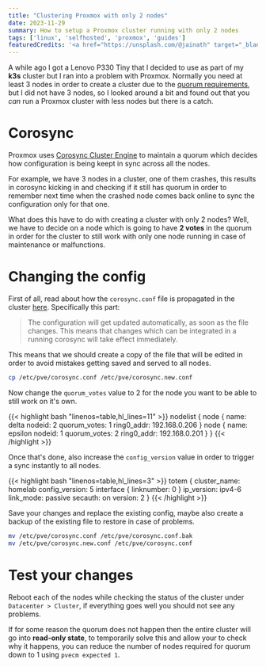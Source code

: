 ```yaml
---
title: "Clustering Proxmox with only 2 nodes"
date: 2023-11-29
summary: How to setup a Proxmox cluster running with only 2 nodes
tags: ['linux', 'selfhosted', 'proxmox', 'guides']
featuredCredits: '<a href="https://unsplash.com/@jainath" target="_blank">Jainath Ponnala</a>'
---
```


A while ago I got a Lenovo P330 Tiny that I decided to use as part of my **k3s** cluster but I ran into a problem with Proxmox. Normally you need at least 3 nodes in order to create a cluster due to the [quorum requirements](https://pve.proxmox.com/wiki/Cluster_Manager#_quorum), but I did not have 3 nodes, so I looked around a bit and found out that you *can* run a Proxmox cluster with less nodes but there is a catch.

# Corosync
Proxmox uses [Corosync Cluster Engine](https://corosync.github.io/corosync/) to maintain a quorum which decides how configuration is being keept in sync across all the nodes.

For example, we have 3 nodes in a cluster, one of them crashes, this results in corosync kicking in and checking if it still has quorum in order to remember next time when the crashed node
comes back online to sync the configuration only for that one.

What does this have to do with creating a cluster with only 2 nodes? Well, we have to decide on a node which is going to have **2 votes** in the quorum in order for the cluster to still work with only one node running
in case of maintenance or malfunctions.

# Changing the config
First of all, read about how the `corosync.conf` file is propagated in the cluster [here](https://pve.proxmox.com/pve-docs/pve-admin-guide.html#_corosync_configuration). Specifically this part:

> The configuration will get updated automatically, as soon as the file changes. This means that changes which can be integrated in a running corosync will take effect immediately.

This means that we should create a copy of the file that will be edited in order to avoid mistakes getting saved and served to all nodes.

```bash
cp /etc/pve/corosync.conf /etc/pve/corosync.new.conf
```

Now change the `quorum_votes` value to 2 for the node you want to be able to still work on it's own.

{{< highlight bash "linenos=table,hl_lines=11" >}}
nodelist {
  node {
    name: delta
    nodeid: 2
    quorum_votes: 1
    ring0_addr: 192.168.0.206
  }
  node {
    name: epsilon
    nodeid: 1
    quorum_votes: 2
    ring0_addr: 192.168.0.201
  }
}
{{< /highlight >}}

Once that's done, also increase the `config_version` value in order to trigger a sync instantly to all nodes.

{{< highlight bash "linenos=table,hl_lines=3" >}}
totem {
  cluster_name: homelab
  config_version: 5
  interface {
    linknumber: 0
  }
  ip_version: ipv4-6
  link_mode: passive
  secauth: on
  version: 2
}
{{< /highlight >}}

Save your changes and replace the existing config, maybe also create a backup of the existing file to restore in case of problems.

```bash
mv /etc/pve/corosync.conf /etc/pve/corosync.conf.bak
mv /etc/pve/corosync.new.conf /etc/pve/corosync.conf
```

# Test your changes
Reboot each of the nodes while checking the status of the cluster under `Datacenter > Cluster`, if everything goes well you should not see any problems.

If for some reason the quorum does not happen then the entire cluster will go into **read-only state**, to temporarily solve this and allow your to check why it happens, you can reduce the number of nodes required
for quorum down to 1 using `pvecm expected 1`.
